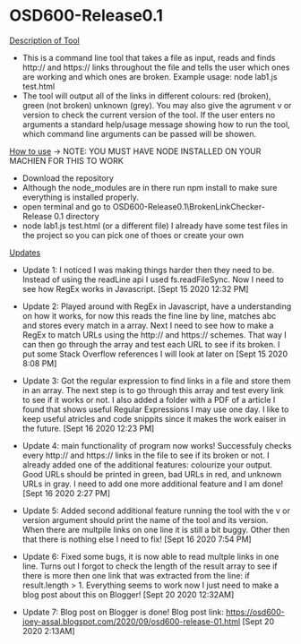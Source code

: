 # OSD600-Release0.1
<u>Description of Tool</u>
- This is a command line tool that takes a file as input, reads and finds http:// and https:// links throughout the file and tells the user which ones are working and which ones are broken. Example usage: node lab1.js test.html
- The tool will output all of the links in different colours: red (broken), green (not broken) unknown (grey). You may also give the agrument v or version to check the current version of the tool. If the user enters no arguments a standard help/usage message showing how to run the tool, which command line arguments can be passed will be showen. 

<u>How to use</u>
-> NOTE: YOU MUST HAVE NODE INSTALLED ON YOUR MACHIEN FOR THIS TO WORK
- Download the repository
- Although the node_modules are in there run npm install to make sure everything is installed properly.  
- open terminal and go to OSD600-Release0.1\BrokenLinkChecker- Release 0.1 directory
- node lab1.js test.html (or a different file) I already have some test files in the project so you can pick one of thoes or create your own


<u>Updates</u>
- Update 1: I noticed I was making things harder then they need to be. Instead of using the readLine api I used fs.readFileSync. Now I need to see how RegEx works in Javascript. [Sept 15 2020 12:32 PM]
- Update 2: Played around with RegEx in Javascript, have a understanding on how it works, for now this reads the fine line by line, matches abc and stores every match in a array. Next I need to see how to make a RegEx to match URLs using the http:// and https:// schemes. That way I can then go through the array and test each URL to see if its broken. I put some Stack Overflow references I will look at later on [Sept 15 2020 8:08 PM]
- Update 3: Got the regular expression to find links in a file and store them in an array. The next step is to go through this array and test every link to see if it works or not. I also added a folder with a PDF of a article I found that shows useful Regular Expressions I may use one day. I like to keep useful atricles and code snippits since it makes the work eaiser in the future. [Sept 16 2020 12:23 PM]
- Update 4: main functionality of program now works! Successfuly checks every http:// and https:// links in the file to see if its broken or not. I already added one of the additional features: colourize your output. Good URLs should be printed in green, bad URLs in red, and unknown URLs in gray. I need to add one more additional feature and I am done!  [Sept 16 2020 2:27 PM]
- Update 5: Added second additional feature running the tool with the v or version argument should print the name of the tool and its version. When there are multpile links on one line it is still a bit buggy. Other then that there is nothing else I need to fix! [Sept 16 2020 7:54 PM]

- Update 6: Fixed some bugs, it is now able to read multple links in one line. Turns out I forgot to check the length of the result array to see if there is more then one link that was extracted from the line: if result.length > 1. Everything seems to work now I just need to make a blog post about this on Blogger! [Sept 20 2020 12:32AM]
- Update 7: Blog post on Blogger is done! Blog post link: https://osd600-joey-assal.blogspot.com/2020/09/osd600-release-01.html [Sept 20 2020 2:13AM]
